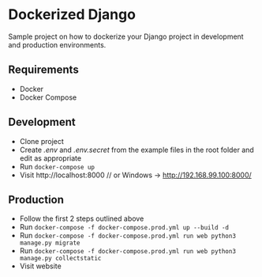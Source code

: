 # Dockerized Django
Sample project on how to dockerize your Django project in development and production environments.

## Requirements
- Docker
- Docker Compose

## Development
- Clone project
- Create *.env* and *.env.secret* from the example files in the root folder and edit as appropriate
- Run `docker-compose up`
- Visit http://localhost:8000 // or Windows -> http://192.168.99.100:8000/

## Production
- Follow the first 2 steps outlined above
- Run `docker-compose -f docker-compose.prod.yml up --build -d`
- Run `docker-compose -f docker-compose.prod.yml run web python3 manage.py migrate`
- Run `docker-compose -f docker-compose.prod.yml run web python3 manage.py collectstatic`
- Visit website